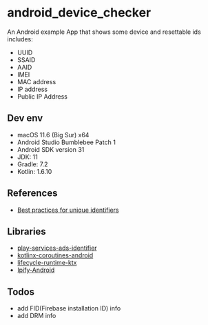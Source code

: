 # android_device_checker

An Android example App that shows some device and resettable ids includes:
 - UUID
 - SSAID
 - AAID
 - IMEI
 - MAC address
 - IP address
 - Public IP Address

## Dev env

 - macOS 11.6 (Big Sur) x64
 - Android Studio Bumblebee Patch 1
 - Android SDK version 31
 - JDK: 11
 - Gradle: 7.2
 - Kotlin: 1.6.10

 ## References

 - [Best practices for unique identifiers](https://developer.android.com/training/articles/user-data-ids)

 ## Libraries

 - [play-services-ads-identifier](https://developers.google.com/android/guides/setup)
 - [kotlinx-coroutines-android](https://developer.android.com/kotlin/coroutines)
 - [lifecycle-runtime-ktx](https://developer.android.com/jetpack/androidx/releases/lifecycle)
 - [Ipify-Android](https://github.com/chintan369/Ipify-Android)

 ## Todos

 - add FID(Firebase installation ID) info
 - add DRM info